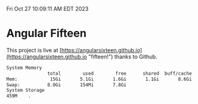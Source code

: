 Fri Oct 27 10:09:11 AM EDT 2023

# Angular Fifteen


This project is live at [https://angularsixteen.github.io](https://angularsixteen.github.io "fifteen!") thanks to Github.

```bash
System Memory
               total        used        free      shared  buff/cache   available
Mem:            15Gi       5.1Gi       1.6Gi       1.1Gi       8.6Gi       8.8Gi
Swap:          8.0Gi       154Mi       7.8Gi
System Storage
459M	.
```

